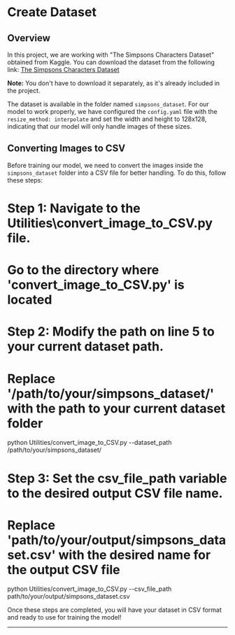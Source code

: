 # Create Dataset

## Overview

In this project, we are working with "The Simpsons Characters Dataset" obtained from Kaggle. You can download the dataset from the following link: [The Simpsons Characters Dataset](https://www.kaggle.com/datasets/alexattia/the-simpsons-characters-dataset?resource=download)

**Note:** You don't have to download it separately, as it's already included in the project.

The dataset is available in the folder named `simpsons_dataset`. For our model to work properly, we have configured the `config.yaml` file with the `resize_method: interpolate` and set the width and height to 128x128, indicating that our model will only handle images of these sizes.

## Converting Images to CSV

Before training our model, we need to convert the images inside the `simpsons_dataset` folder into a CSV file for better handling. To do this, follow these steps:

# Step 1: Navigate to the Utilities\convert_image_to_CSV.py file.
# Go to the directory where 'convert_image_to_CSV.py' is located

# Step 2: Modify the path on line 5 to your current dataset path.
# Replace '/path/to/your/simpsons_dataset/' with the path to your current dataset folder
python Utilities/convert_image_to_CSV.py --dataset_path /path/to/your/simpsons_dataset/

# Step 3: Set the csv_file_path variable to the desired output CSV file name.
# Replace 'path/to/your/output/simpsons_dataset.csv' with the desired name for the output CSV file
python Utilities/convert_image_to_CSV.py --csv_file_path path/to/your/output/simpsons_dataset.csv

Once these steps are completed, you will have your dataset in CSV format and ready to use for training the model!

---
